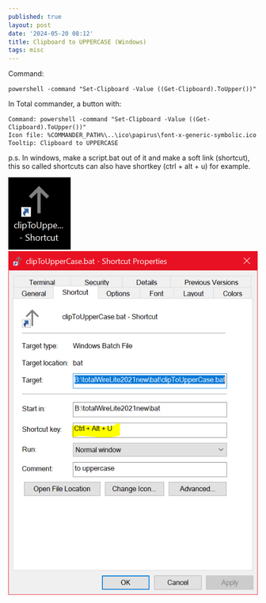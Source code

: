 ```yaml
---
published: true
layout: post
date: '2024-05-20 08:12'
title: Clipboard to UPPERCASE (Windows)
tags: misc 
---
```

Command:

    powershell -command "Set-Clipboard -Value ((Get-Clipboard).ToUpper())"

In Total commander, a button with:

    Command: powershell -command "Set-Clipboard -Value ((Get-Clipboard).ToUpper())"
    Icon file: %COMMANDER_PATH%\..\ico\papirus\font-x-generic-symbolic.ico
    Tooltip: Clipboard to UPPERCASE

p.s. In windows, make a script.bat out of it and make a soft link (shortcut), this so called shortcuts can also have shortkey (ctrl + alt + u) for example.

![image](/media/shortcut.png)
![image](/media/shortcut_shortkey.png)
